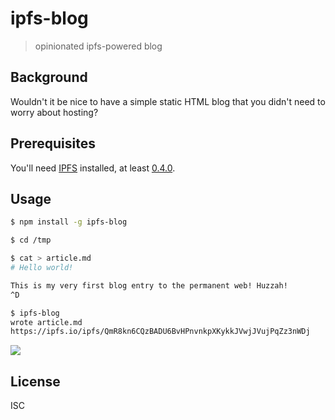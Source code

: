 # ipfs-blog

> opinionated ipfs-powered blog

## Background

Wouldn't it be nice to have a simple static HTML blog that you didn't need to
worry about hosting?

## Prerequisites

You'll need [IPFS](https://ipfs.io) installed, at least
[0.4.0](http://dist.ipfs.io/#go-ipfs).

## Usage

```sh
$ npm install -g ipfs-blog

$ cd /tmp

$ cat > article.md
# Hello world!

This is my very first blog entry to the permanent web! Huzzah!
^D

$ ipfs-blog
wrote article.md
https://ipfs.io/ipfs/QmR8kn6CQzBADU6BvHPnvnkpXKykkJVwjJVujPqZz3nWDj
```

![](https://raw.githubusercontent.com/noffle/ipfs-blog/master/static/screenshot.png)

## License

ISC
